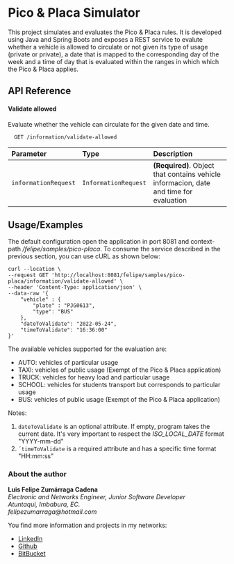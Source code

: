 
# Pico & Placa Simulator

This project simulates and evaluates the Pico & Placa rules. It is developed using Java and Spring Boots and exposes a REST service to evalute whether a vehicle is allowed to circulate or not given its type of usage (private or private), a date that is mapped to the corresponding day of the week and a time of day that is evaluated within the ranges in which which the Pico & Placa applies.


## API Reference

#### Validate allowed
Evaluate whether the vehicle can circulate for the given date and time.

```http
  GET /information/validate-allowed
```

| Parameter | Type     | Description                |
| :-------- | :------- | :------------------------- |
| `informationRequest` | `InformationRequest` | **(Required)**. Object that contains vehicle informacion, date and time for evaluation |


## Usage/Examples

The default configuration open the application in port 8081 and context-path _/felipe/samples/pico-placa_. To consume the service described in the previous section, you can use cURL as shown below:

```console
curl --location \ 
--request GET 'http://localhost:8081/felipe/samples/pico-placa/information/validate-allowed' \
--header 'Content-Type: application/json' \
--data-raw '{
    "vehicle" : {
        "plate" : "PJG0613",
        "type": "BUS"
    }, 
    "dateToValidate": "2022-05-24", 
    "timeToValidate": "16:36:00"
}'
```

The available vehicles supported for the evaluation are:  
- AUTO: vehicles of particular usage  
- TAXI: vehicles of public usage (Exempt of the Pico & Placa application)  
- TRUCK: vehicles for heavy load and particular usage  
- SCHOOL: vehicles for students transport but corresponds to particular usage  
- BUS: vehicles of public usage (Exempt of the Pico & Placa application)  

Notes:  
1. `dateToValidate` is an optional attribute. If empty, program takes the current date. It's very important to respect the _ISO_LOCAL_DATE_ format "YYYY-mm-dd"  
2. `´timeToValidate` is a required attribute and has a specific time format "HH:mm:ss"  
### About the author

**Luis Felipe Zumárraga Cadena**  
_Electronic and Networks Engineer, Junior Software Developer_  
_Atuntaqui, Imbabura, EC._  
_felipezumarraga@hotmail.com_

You find more information and projects in my networks:  
- [LinkedIn](https://ec.linkedin.com/in/felipezc97)  
- [Github](https://www.github.com/felipezc97)  
- [BitBucket](https://bitbucket.org/Felipezc97)  

